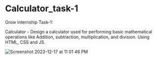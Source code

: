 # Calculator_task-1
 Grow internship Task-1:

Calculator - Design a calculator used for performing basic mathematical operations like Addition, subtraction, multiplication, and division. Using HTML, CSS and JS.

![Screenshot 2023-12-17 at 11 01 46 PM](https://github.com/ajaypatil1993/Calculator_task-1/assets/113763820/d1360411-214d-4850-bcf6-fca783d06bf7)
